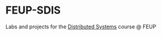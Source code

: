 # FEUP-SDIS

Labs and projects for the [Distributed Systems](https://sigarra.up.pt/feup/pt/ucurr_geral.ficha_uc_view?pv_ocorrencia_id=459489) course @ FEUP
